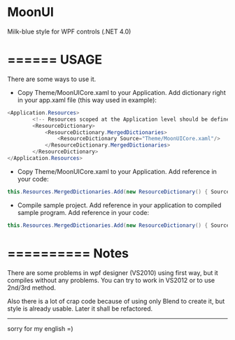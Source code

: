 MoonUI
======

Milk-blue style for WPF controls (.NET 4.0)

======
USAGE
======
There are some ways to use it.

* Copy Theme/MoonUICore.xaml to your Application. Add dictionary right in your app.xaml file (this way used in example):

```csharp
<Application.Resources>
		<!-- Resources scoped at the Application level should be defined here. -->
		<ResourceDictionary>
			<ResourceDictionary.MergedDictionaries>
				<ResourceDictionary Source="Theme/MoonUICore.xaml"/>
			</ResourceDictionary.MergedDictionaries>
		</ResourceDictionary>
</Application.Resources>
```
* Copy Theme/MoonUICore.xaml to your Application. Add reference in your code:
```csharp
this.Resources.MergedDictionaries.Add(new ResourceDictionary() { Source = new Uri("Theme/MoonUICore.xaml.xaml", UriKind.RelativeOrAbsolute) });
```
* Compile sample project. Add reference in your application to compiled sample program. Add reference in your code:
```csharp
this.Resources.MergedDictionaries.Add(new ResourceDictionary() { Source = new Uri("/MoonUI_Net4;component/Theme/MoonUICore.xaml.xaml", UriKind.RelativeOrAbsolute) });
```

==========
Notes
==========

There are some problems in wpf designer (VS2010) using first way, but it compiles without any problems. You can try to work in VS2012 or to use 2nd/3rd method.

Also there is a lot of crap code because of using only Blend to create it, but style is already usable. Later it shall be refactored.


----
sorry for my english =)